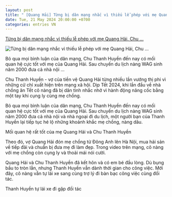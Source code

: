 ```yaml
---
layout: post
title: " [Quang Hải] Từng bị dân mạng nhắc vì thiếu lễ phép với mẹ Quang Hải, Chu ..."
date: Tue, 21 May 2024 20:00:00 +0700
categories: entries VN
---
```

[Từng bị dân mạng nhắc vì thiếu lễ phép với mẹ Quang Hải, Chu ...](https://kenh14.vn/tung-bi-dan-mang-nhac-vi-thieu-le-phep-voi-me-quang-hai-chu-thanh-huyen-nay-cuc-than-thiet-ghi-diem-voi-me-chong-bang-cach-nay-20240521153658367.chn)

![Từng bị dân mạng nhắc vì thiếu lễ phép với mẹ Quang Hải, Chu ...](https://kenh14cdn.com/zoom/600_315/203336854389633024/2024/5/21/photo1716280432829-17162804331651849613730.gif.png)

Bỏ qua mọi bình luận của dân mạng, Chu Thanh Huyền đến nay có mối quan hệ cực tốt với mẹ của Quang Hải. Sau chuyến du lịch nàng WAG sinh năm 2000 đưa cả nhà nội ...

Chu Thanh Huyền - vợ của tiền vệ Quang Hải từng nhiều lần vướng thị phi vì những cử chỉ xuất hiện trên mạng xã hội. Dịp Tết 2024, khi lần đầu về nhà chồng ăn Tết cô nàng đã bị dân tình nhắc nhở vì hành động nâng cốc bằng một tay khi cụng ly cùng mẹ chồng.

Bỏ qua mọi bình luận của dân mạng, Chu Thanh Huyền đến nay có mối quan hệ cực tốt với mẹ của Quang Hải. Sau chuyến du lịch nàng WAG sinh năm 2000 đưa cả nhà nội và nhà ngoại đi du lịch, một người bạn của Thanh Huyền lại tiếp tục hé lộ những khoảnh khắc mẹ chồng, nàng dâu.

Mối quan hệ rất tốt của mẹ Quang Hải và Chu Thanh Huyền

Theo đó, vợ Quang Hải đón mẹ chồng từ Đông Anh lên Hà Nội, mua hải sản về tiếp đãi và chuẩn bị đưa mẹ đi làm đẹp. Trong video trên mạng, cô nàng với mẹ chồng còn cụng ly và thoải mái nói cười.

Quang Hải và Chu Thanh Huyền đã kết hôn và có em bé đầu lòng. Dù bụng bầu to tròn lẳn, nhưng Thanh Huyền vẫn dành thời gian cho công việc. Mới đây, cô nàng vẫn tự lái xe sang cùng trợ lý đi bàn bạc công việc cùng đối tác.

Thanh Huyền tự lái xe đi gặp đối tác

